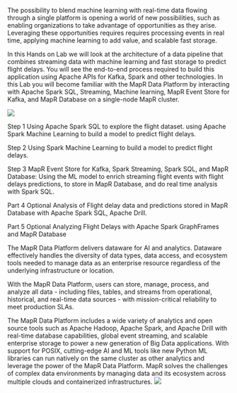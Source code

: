 The possibility to blend machine learning with real-time data flowing through a single platform is opening a world of new possibilities, such as enabling organizations to take advantage of opportunities as they arise. Leveraging these opportunities requires requires processing events in real time, applying machine learning to add value, and scalable fast storage.

In this Hands on Lab we will look at the architecture of a data pipeline  that combines streaming data with machine learning and fast storage
to predict flight delays. You will see the end-to-end process required to build this application using Apache APIs for Kafka, Spark and other technologies.  In this Lab you will become familiar with the MapR Data Platform by interacting with Apache Spark SQL, Streaming, Machine learning, MapR Event Store for Kafka, and MapR Database on a single-node MapR cluster.

<img src="https://github.com/mapr-demos/katacoda-scenarios/raw/master/spark_flight_delays/assets/flightusecase.png?raw=true">

Step 1 Using Apache Spark SQL to explore the flight dataset.
using Apache Spark Machine Learning to build a model to predict flight delays.

Step 2 Using Spark Machine Learning to build a model to predict flight delays.

Step 3 MapR Event Store for Kafka, Spark Streaming, Spark SQL, and MapR Database: Using the ML model to enrich streaming flight events with flight delays predictions, to store in MapR Database, 
and do real time analysis with Spark SQL.

Part 4 Optional Analysis of Flight delay data and predictions stored in MapR Database with Apache Spark SQL, Apache Drill.

Part 5 Optional Analyzing Flight Delays with Apache Spark GraphFrames and MapR Database

The MapR Data Platform delivers dataware for AI and analytics. Dataware effectively handles the diversity of data types, data access, and ecosystem tools needed to manage data as an enterprise resource regardless of the underlying infrastructure or location.

With the MapR Data Platform, users can store, manage, process, and analyze all data - including files, tables, and streams from operational, historical, and real-time data sources - with mission-critical reliability to meet production SLAs. 

The MapR Data Platform includes a wide variety of analytics and open source tools such as Apache Hadoop, Apache Spark, and Apache Drill with real-time database capabilities, global event streaming, and scalable enterprise storage to power a new generation of Big Data applications.
With support for POSIX, cutting-edge AI and ML tools like new Python ML libraries can run natively on the same cluster as other analytics and leverage the power of the MapR Data Platform. MapR solves the challenges of complex data environments by managing data and its ecosystem across multiple clouds and containerized infrastructures.
<img src="https://github.com/mapr-demos/katacoda-scenarios/blob/master/mapr-intro/assets/Data-Platform-Chart.png?raw=true">

